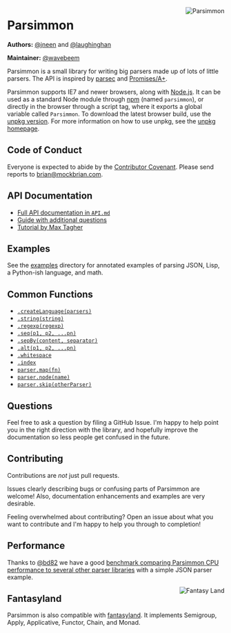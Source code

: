 <a href="https://badge.fury.io/js/parsimmon"><img src="https://badge.fury.io/js/parsimmon.svg" alt=""></a>
<a href="https://opensource.org/licenses/MIT"><img alt="" src="https://img.shields.io/badge/License-MIT-yellow.svg"></a>
<a href="https://coveralls.io/github/jneen/parsimmon?branch=master"><img alt="" src="https://coveralls.io/repos/github/jneen/parsimmon/badge.svg?branch=master"/></a>
<a href="https://travis-ci.org/jneen/parsimmon"><img alt="" src="https://api.travis-ci.org/jneen/parsimmon.svg"></a>

<a href="https://github.com/jneen/parsimmon"><img align="right" src="https://i.imgur.com/wyKOf.png" alt="Parsimmon"></a>

# Parsimmon

**Authors:** [@jneen][] and [@laughinghan][]

**Maintainer:** [@wavebeem][]

Parsimmon is a small library for writing big parsers made up of lots of little parsers. The API is inspired by [parsec][] and [Promises/A+][promises-aplus].

Parsimmon supports IE7 and newer browsers, along with [Node.js][]. It can be used as a standard Node module through [npm][] (named `parsimmon`), or directly in the browser through a script tag, where it exports a global variable called `Parsimmon`. To download the latest browser build, use the [unpkg version][]. For more information on how to use unpkg, see the [unpkg homepage][].

## Code of Conduct

Everyone is expected to abide by the [Contributor Covenant](CODE_OF_CONDUCT.md). Please send reports to [brian@mockbrian.com](mailto:brian@mockbrian.com).

<!--

Parsimmon is officially tested against Node.js 4.x and higher. It should also work in [browsers with ES5 support][es5] (IE9* and up).

If you need IE8 support, you may be able to get Parsimmon to work by using [es5-shim][], but this is **not officially supported**. Alternately, you can use an older version of Parsimmon which supports IE8.

\* _IE9 does not support "strict mode", but Parsimmon does not require it._

## Module usage

```
npm install --save parsimmon
```

## Browser usage

 To download the latest browser build, use the [unpkg version][]. Parsimmon is exposed as a global variable called `Parsimmon`. For more information on how to use unpkg, see the [unpkg homepage][].

-->

## API Documentation

- [Full API documentation in `API.md`](API.md)
- [Guide with additional questions](GUIDE.md)
- [Tutorial by Max Tagher](https://medium.com/mercury-bank/a-magic-date-input-using-parser-combinators-in-typescript-3c779741bf4c)

## Examples

See the [examples][] directory for annotated examples of parsing JSON, Lisp, a Python-ish language, and math.

## Common Functions

- [`.createLanguage(parsers)`](API.md#parsimmoncreatelanguageparsers)
- [`.string(string)`](API.md#parsimmonstringstring)
- [`.regexp(regexp)`](API.md#parsimmonregexpregexp)
- [`.seq(p1, p2, ...pn)`](API.md#parsimmonseqp1-p2-pn)
- [`.sepBy(content, separator)`](API.md#parsimmonsepbycontent)
- [`.alt(p1, p2, ...pn)`](API.md#parsimmonaltp1-p2-pn)
- [`.whitespace`](API.md#parsimmonwhitespace)
- [`.index`](API.md#parsimmonindex)
- [`parser.map(fn)`](API.md#parsermapfn)
- [`parser.node(name)`](API.md#parsernodename)
- [`parser.skip(otherParser)`](API.md#parserskipotherparser)

## Questions

Feel free to ask a question by filing a GitHub Issue. I'm happy to help point you in the right direction with the library, and hopefully improve the documentation so less people get confused in the future.

## Contributing

Contributions are _not_ just pull requests.

Issues clearly describing bugs or confusing parts of Parsimmon are welcome! Also, documentation enhancements and examples are very desirable.

Feeling overwhelmed about contributing? Open an issue about what you want to contribute and I'm happy to help you through to completion!

## Performance

Thanks to [@bd82][] we have a good [benchmark comparing Parsimmon CPU performance to several other parser libraries][perf] with a simple JSON parser example.

<a href="https://github.com/fantasyland/fantasy-land"><img align="right" alt="Fantasy Land" src="https://github.com/fantasyland/fantasy-land/raw/master/logo.png"></a>

## Fantasyland

Parsimmon is also compatible with [fantasyland][]. It implements Semigroup, Apply, Applicative, Functor, Chain, and Monad.

[@bd82]: https://github.com/bd82
[@laughinghan]: https://github.com/laughinghan
[@jneen]: https://github.com/jneen
[@wavebeem]: https://github.com/wavebeem
[examples]: https://github.com/jneen/parsimmon/tree/master/examples
[unpkg homepage]: https://unpkg.com/#/
[unpkg version]: https://unpkg.com/parsimmon
[npm]: https://www.npmjs.com/
[node.js]: https://nodejs.org/en/
[promises-aplus]: https://promisesaplus.com/
[parsec]: https://hackage.haskell.org/package/parsec
[fantasyland]: https://github.com/fantasyland/fantasy-land
[perf]: https://sap.github.io/chevrotain/performance/
[es5]: https://kangax.github.io/compat-table/es5/
[es5-shim]: https://github.com/es-shims/es5-shim

